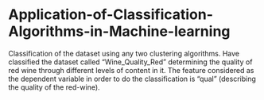 # Application-of-Classification-Algorithms-in-Machine-learning
Classification of the dataset using any two clustering algorithms.  Have classified the dataset called “Wine_Quality_Red” determining the quality of red wine through different levels of content in it. The feature considered as the dependent variable in order to do the classification is “qual” (describing the quality of the red-wine).
